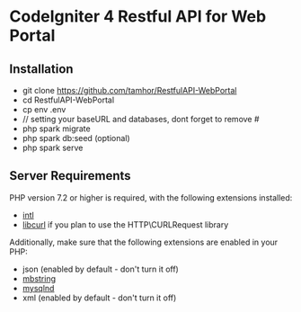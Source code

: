 # CodeIgniter 4 Restful API for Web Portal

## Installation

- git clone https://github.com/tamhor/RestfulAPI-WebPortal
- cd RestfulAPI-WebPortal
- cp env .env
- // setting your baseURL and databases, dont forget to remove #
- php spark migrate
- php spark db:seed (optional)
- php spark serve

## Server Requirements

PHP version 7.2 or higher is required, with the following extensions installed: 

- [intl](http://php.net/manual/en/intl.requirements.php)
- [libcurl](http://php.net/manual/en/curl.requirements.php) if you plan to use the HTTP\CURLRequest library

Additionally, make sure that the following extensions are enabled in your PHP:

- json (enabled by default - don't turn it off)
- [mbstring](http://php.net/manual/en/mbstring.installation.php)
- [mysqlnd](http://php.net/manual/en/mysqlnd.install.php)
- xml (enabled by default - don't turn it off)

